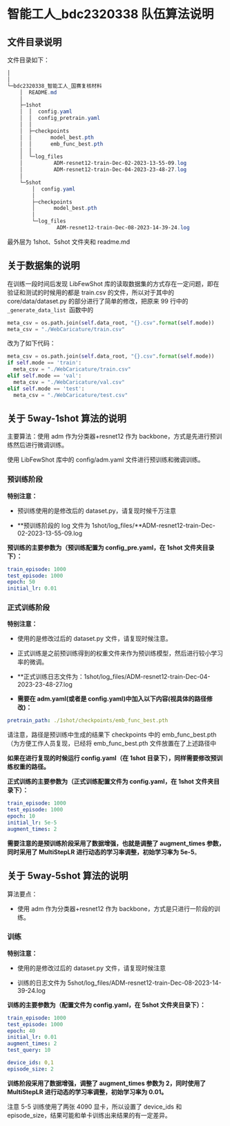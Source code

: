# 智能工人\_bdc2320338 队伍算法说明

## 文件目录说明

文件目录如下：

```PowerShell
│
│
└─bdc2320338_智能工人_国赛复核材料
    │  README.md
    │
    ├─1shot
    │  │  config.yaml
    │  │  config_pretrain.yaml
    │  │
    │  ├─checkpoints
    │  │      model_best.pth
    │  │      emb_func_best.pth
    │  │
    │  └─log_files
    │          ADM-resnet12-train-Dec-02-2023-13-55-09.log
    │          ADM-resnet12-train-Dec-04-2023-23-48-27.log
    │
    └─5shot
        │  config.yaml
        │
        ├─checkpoints
        │      model_best.pth
        │
        └─log_files
                ADM-resnet12-train-Dec-08-2023-14-39-24.log


```

最外层为 1shot、5shot 文件夹和 readme.md

## 关于数据集的说明

在训练一段时间后发现 LibFewShot 库的读取数据集的方式存在一定问题，即在验证和测试的时候用的都是 train.csv 的文件，所以对于其中的 core/data/dataset.py 的部分进行了简单的修改，把原来 99 行中的`_generate_data_list `函数中的

```Python
meta_csv = os.path.join(self.data_root, "{}.csv".format(self.mode))
meta_csv = "./WebCaricature/train.csv"
```

改为了如下代码：

```Python
meta_csv = os.path.join(self.data_root, "{}.csv".format(self.mode))
if self.mode == 'train':
  meta_csv = "./WebCaricature/train.csv"
elif self.mode == 'val':
  meta_csv = "./WebCaricature/val.csv"
elif self.mode == 'test':
  meta_csv = "./WebCaricature/test.csv"
```

## 关于 5way-1shot 算法的说明

主要算法：使用 adm 作为分类器+resnet12 作为 backbone，方式是先进行预训练然后进行微调训练。

使用 LibFewShot 库中的 config/adm.yaml 文件进行预训练和微调训练。

### 预训练阶段

**特别注意：**

- 预训练使用的是修改后的 dataset.py，请复现时候千万注意

- \*\*预训练阶段的 log 文件为 1shot/log_files/\*\*ADM-resnet12-train-Dec-02-2023-13-55-09.log

**预训练的主要参数为（预训练配置为 config_pre.yaml，在 1shot 文件夹目录下）：**

```YAML
train_episode: 1000
test_episode: 1000
epoch: 50
initial_lr: 0.01
```

### 正式训练阶段

**特别注意：**

- 使用的是修改过后的 dataset.py 文件，请复现时候注意。

- 正式训练是之前预训练得到的权重文件来作为预训练模型，然后进行较小学习率的微调。

- \*\*正式训练日志文件为：1shot/log_files/ADM-resnet12-train-Dec-04-2023-23-48-27.log

- **需要在 adm.yaml(或者是 config.yaml)中加入以下内容(视具体的路径修改)：**

```YAML
pretrain_path: ./1shot/checkpoints/emb_func_best.pth
```

请注意，路径是预训练中生成的结果下 checkpoints 中的 emb_func_best.pth（为方便工作人员复现，已经将 emb_func_best.pth 文件放置在了上述路径中

**如果在进行复现的时候运行 config.yaml（在 1shot 目录下），同样需要修改预训练权重的路径。**

**正式训练的主要参数为（正式训练配置文件为 config.yaml，在 1shot 文件夹目录下）：**

```YAML
train_episode: 1000
test_episode: 1000
epoch: 10
initial_lr: 5e-5
augment_times: 2
```

**需要注意的是预训练阶段采用了数据增强，也就是调整了 augment_times 参数，同时采用了 MultiStepLR 进行动态的学习率调整，初始学习率为 5e-5**。

## 关于 5way-5shot 算法的说明

算法要点：

- 使用 adm 作为分类器+resnet12 作为 backbone，方式是只进行一阶段的训练。

### 训练

**特别注意：**

- 使用的是修改过后的 dataset.py 文件，请复现时候注意

- 训练的日志文件为 5shot/log_files/ADM-resnet12-train-Dec-08-2023-14-39-24.log

**训练的主要参数为（配置文件为 config.yaml，在 5shot 文件夹目录下）：**

```YAML
train_episode: 1000
test_episode: 1000
epoch: 40
initial_lr: 0.01
augment_times: 2
test_query: 10

device_ids: 0,1
episode_size: 2
```

**训练阶段采用了数据增强，调整了 augment_times 参数为 2，同时使用了 MultiStepLR 进行动态的学习率调整，初始学习率为 0.01。**

注意 5-5 训练使用了两张 4090 显卡，所以设置了 device_ids 和 episode_size，结果可能和单卡训练出来结果的有一定差异。
